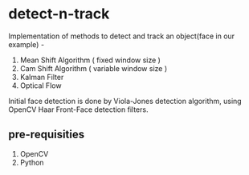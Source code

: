 # detect-n-track
Implementation of methods to detect and track an object(face in our example) -
1. Mean Shift Algorithm ( fixed window size )
2. Cam Shift Algorithm ( variable window size )
3. Kalman Filter
4. Optical Flow

Initial face detection is done by Viola-Jones detection algorithm, using OpenCV Haar Front-Face detection filters.

## pre-requisities
1. OpenCV
2. Python
